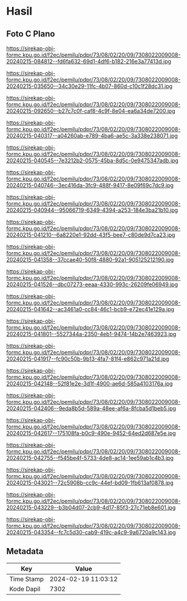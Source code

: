 # Hasil

## Foto C Plano

https://sirekap-obj-formc.kpu.go.id/f2ec/pemilu/pdpr/73/08/02/20/09/7308022009008-20240215-084812--fd6fa632-69d1-4df6-b182-216e3a77413d.jpg

https://sirekap-obj-formc.kpu.go.id/f2ec/pemilu/pdpr/73/08/02/20/09/7308022009008-20240215-035650--34c30e29-11fc-4b07-860d-c10c1f28dc31.jpg

https://sirekap-obj-formc.kpu.go.id/f2ec/pemilu/pdpr/73/08/02/20/09/7308022009008-20240215-092650--b27c7c0f-caf8-4c9f-8e04-ea6a34de7200.jpg

https://sirekap-obj-formc.kpu.go.id/f2ec/pemilu/pdpr/73/08/02/20/09/7308022009008-20240215-040317--a04260ab-e789-4ba6-ae5c-3a338e238071.jpg

https://sirekap-obj-formc.kpu.go.id/f2ec/pemilu/pdpr/73/08/02/20/09/7308022009008-20240215-040545--7e3212b2-0575-45ba-8d5c-0e9475347adb.jpg

https://sirekap-obj-formc.kpu.go.id/f2ec/pemilu/pdpr/73/08/02/20/09/7308022009008-20240215-040746--3ec416da-3fc9-488f-9417-8e09f69c7dc9.jpg

https://sirekap-obj-formc.kpu.go.id/f2ec/pemilu/pdpr/73/08/02/20/09/7308022009008-20240215-040944--95066719-6349-4394-a253-184e3ba21b10.jpg

https://sirekap-obj-formc.kpu.go.id/f2ec/pemilu/pdpr/73/08/02/20/09/7308022009008-20240215-041210--6a8220e1-92dd-43f5-bee7-c80de9d7ca23.jpg

https://sirekap-obj-formc.kpu.go.id/f2ec/pemilu/pdpr/73/08/02/20/09/7308022009008-20240215-041358--37ccae40-50f8-4880-92a1-905125212190.jpg

https://sirekap-obj-formc.kpu.go.id/f2ec/pemilu/pdpr/73/08/02/20/09/7308022009008-20240215-041526--dbc07273-eeaa-4330-993c-26209fe06949.jpg

https://sirekap-obj-formc.kpu.go.id/f2ec/pemilu/pdpr/73/08/02/20/09/7308022009008-20240215-041642--ac3461a0-cc84-46c1-bcb9-e72ec41e129a.jpg

https://sirekap-obj-formc.kpu.go.id/f2ec/pemilu/pdpr/73/08/02/20/09/7308022009008-20240215-041801--5527344a-2350-4eb1-9474-14b2e7463923.jpg

https://sirekap-obj-formc.kpu.go.id/f2ec/pemilu/pdpr/73/08/02/20/09/7308022009008-20240215-041917--fc90c50b-9b13-4fa7-81f4-e862c971a21d.jpg

https://sirekap-obj-formc.kpu.go.id/f2ec/pemilu/pdpr/73/08/02/20/09/7308022009008-20240215-042148--52f81e2e-3d1f-4900-ae6d-585a4103176a.jpg

https://sirekap-obj-formc.kpu.go.id/f2ec/pemilu/pdpr/73/08/02/20/09/7308022009008-20240215-042406--9eda8b5d-589a-48ee-af6a-8fcba5d1beb5.jpg

https://sirekap-obj-formc.kpu.go.id/f2ec/pemilu/pdpr/73/08/02/20/09/7308022009008-20240215-042617--175108fa-b0c9-490e-9452-64ed2d687e5e.jpg

https://sirekap-obj-formc.kpu.go.id/f2ec/pemilu/pdpr/73/08/02/20/09/7308022009008-20240215-042755--f545be4f-5733-4de8-ac14-1ee59ab1c4b3.jpg

https://sirekap-obj-formc.kpu.go.id/f2ec/pemilu/pdpr/73/08/02/20/09/7308022009008-20240215-043021--72c5908b-cc9c-44ef-bd09-1fb613af0878.jpg

https://sirekap-obj-formc.kpu.go.id/f2ec/pemilu/pdpr/73/08/02/20/09/7308022009008-20240215-043229--b3b04d07-2cb9-4d17-85f3-27c71eb8e601.jpg

https://sirekap-obj-formc.kpu.go.id/f2ec/pemilu/pdpr/73/08/02/20/09/7308022009008-20240215-043354--fc7c5d30-cab9-419c-a4c9-9a6720a9c143.jpg


## Metadata

| Key        | Value               |
| ---------- | ------------------- |
| Time Stamp | 2024-02-19 11:03:12 |
| Kode Dapil | 7302                |




